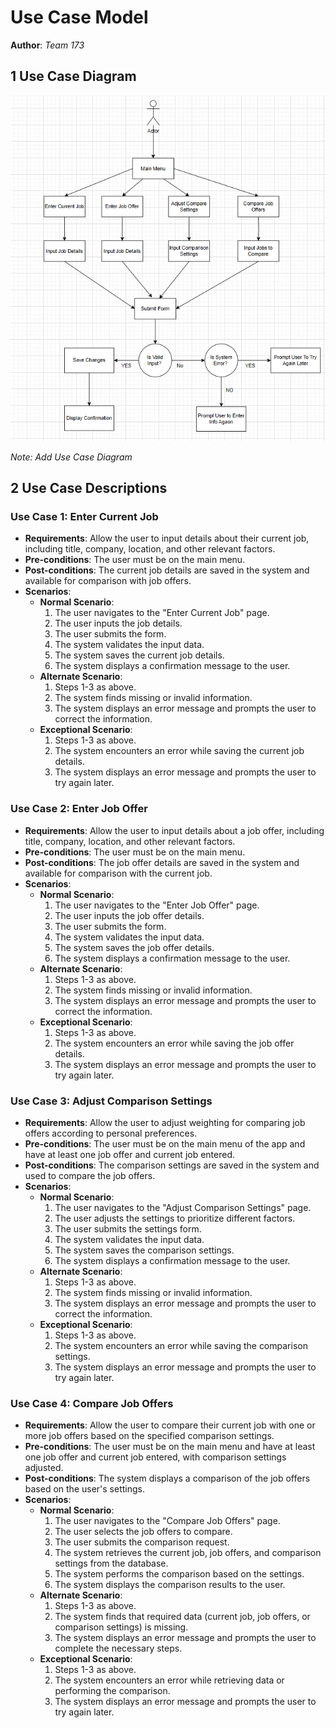 # Use Case Model

**Author**: _Team 173_

## 1 Use Case Diagram

![Use Case Diagram](Images/useCaseDiagram.png)

*Note: Add Use Case Diagram*

## 2 Use Case Descriptions

### Use Case 1: Enter Current Job

- **Requirements**: Allow the user to input details about their current job, including title, company, location, and other relevant factors.
- **Pre-conditions**: The user must be on the main menu.
- **Post-conditions**: The current job details are saved in the system and available for comparison with job offers.
- **Scenarios**:
  - **Normal Scenario**:
    1. The user navigates to the "Enter Current Job" page.
    2. The user inputs the job details.
    3. The user submits the form.
    4. The system validates the input data.
    5. The system saves the current job details.
    6. The system displays a confirmation message to the user.
  - **Alternate Scenario**:
    1. Steps 1-3 as above.
    2. The system finds missing or invalid information.
    3. The system displays an error message and prompts the user to correct the information.
  - **Exceptional Scenario**:
    1. Steps 1-3 as above.
    2. The system encounters an error while saving the current job details.
    3. The system displays an error message and prompts the user to try again later.

### Use Case 2: Enter Job Offer

- **Requirements**: Allow the user to input details about a job offer, including title, company, location, and other relevant factors.
- **Pre-conditions**: The user must be on the main menu.
- **Post-conditions**: The job offer details are saved in the system and available for comparison with the current job.
- **Scenarios**:
  - **Normal Scenario**:
    1. The user navigates to the "Enter Job Offer" page.
    2. The user inputs the job offer details.
    3. The user submits the form.
    4. The system validates the input data.
    5. The system saves the job offer details.
    6. The system displays a confirmation message to the user.
  - **Alternate Scenario**:
    1. Steps 1-3 as above.
    2. The system finds missing or invalid information.
    3. The system displays an error message and prompts the user to correct the information.
  - **Exceptional Scenario**:
    1. Steps 1-3 as above.
    2. The system encounters an error while saving the job offer details.
    3. The system displays an error message and prompts the user to try again later.

### Use Case 3: Adjust Comparison Settings

- **Requirements**: Allow the user to adjust weighting for comparing job offers according to personal preferences.
- **Pre-conditions**: The user must be on the main menu of the app and have at least one job offer and current job entered.
- **Post-conditions**: The comparison settings are saved in the system and used to compare the job offers.
- **Scenarios**:
  - **Normal Scenario**:
    1. The user navigates to the "Adjust Comparison Settings" page.
    2. The user adjusts the settings to prioritize different factors.
    3. The user submits the settings form.
    4. The system validates the input data.
    5. The system saves the comparison settings.
    6. The system displays a confirmation message to the user.
  - **Alternate Scenario**:
    1. Steps 1-3 as above.
    2. The system finds missing or invalid information.
    3. The system displays an error message and prompts the user to correct the information.
  - **Exceptional Scenario**:
    1. Steps 1-3 as above.
    2. The system encounters an error while saving the comparison settings.
    3. The system displays an error message and prompts the user to try again later.

### Use Case 4: Compare Job Offers

- **Requirements**: Allow the user to compare their current job with one or more job offers based on the specified comparison settings.
- **Pre-conditions**: The user must be on the main menu and have at least one job offer and current job entered, with comparison settings adjusted.
- **Post-conditions**: The system displays a comparison of the job offers based on the user's settings.
- **Scenarios**:
  - **Normal Scenario**:
    1. The user navigates to the "Compare Job Offers" page.
    2. The user selects the job offers to compare.
    3. The user submits the comparison request.
    4. The system retrieves the current job, job offers, and comparison settings from the database.
    5. The system performs the comparison based on the settings.
    6. The system displays the comparison results to the user.
  - **Alternate Scenario**:
    1. Steps 1-3 as above.
    2. The system finds that required data (current job, job offers, or comparison settings) is missing.
    3. The system displays an error message and prompts the user to complete the necessary steps.
  - **Exceptional Scenario**:
    1. Steps 1-3 as above.
    2. The system encounters an error while retrieving data or performing the comparison.
    3. The system displays an error message and prompts the user to try again later.
